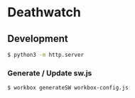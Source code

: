 # Deathwatch

## Development

```sh
$ python3 -m http.server
```

### Generate / Update sw.js

```sh
$ workbox generateSW workbox-config.js
```

